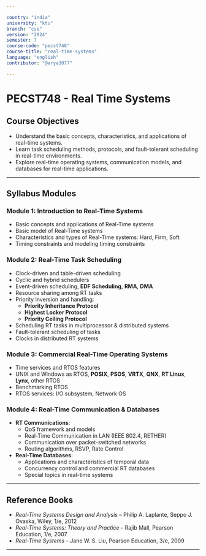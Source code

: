 ```yaml
---

country: "india"
university: "ktu"
branch: "cse"
version: "2024"
semester: 7
course-code: "pecst748"
course-title: "real-time-systems"
language: "english"
contributor: "@arya3077"

---
```


# PECST748 - Real Time Systems

## Course Objectives

* Understand the basic concepts, characteristics, and applications of real-time systems.  
* Learn task scheduling methods, protocols, and fault-tolerant scheduling in real-time environments.  
* Explore real-time operating systems, communication models, and databases for real-time applications.  

---

## Syllabus Modules

### Module 1: Introduction to Real-Time Systems 

- Basic concepts and applications of Real-Time systems  
- Basic model of Real-Time systems  
- Characteristics and types of Real-Time systems: Hard, Firm, Soft  
- Timing constraints and modeling timing constraints  

### Module 2: Real-Time Task Scheduling

- Clock-driven and table-driven scheduling  
- Cyclic and hybrid schedulers  
- Event-driven scheduling, **EDF Scheduling**, **RMA**, **DMA**  
- Resource sharing among RT tasks  
- Priority inversion and handling:  
  - **Priority Inheritance Protocol**  
  - **Highest Locker Protocol**  
  - **Priority Ceiling Protocol**  
- Scheduling RT tasks in multiprocessor & distributed systems  
- Fault-tolerant scheduling of tasks  
- Clocks in distributed RT systems  

### Module 3: Commercial Real-Time Operating Systems 

- Time services and RTOS features  
- UNIX and Windows as RTOS, **POSIX**, **PSOS**, **VRTX**, **QNX**, **RT Linux**, **Lynx**, other RTOS  
- Benchmarking RTOS  
- RTOS services: I/O subsystem, Network OS  

### Module 4: Real-Time Communication & Databases

- **RT Communications**:  
  - QoS framework and models  
  - Real-Time Communication in LAN (IEEE 802.4, RETHER)  
  - Communication over packet-switched networks  
  - Routing algorithms, RSVP, Rate Control  
- **Real-Time Databases**:  
  - Applications and characteristics of temporal data  
  - Concurrency control and commercial RT databases  
  - Special topics in real-time systems  

---

## Reference Books

- *Real-Time Systems Design and Analysis* – Philip A. Laplante, Seppo J. Ovaska, Wiley, 1/e, 2012  
- *Real-Time Systems: Theory and Practice* – Rajib Mall, Pearson Education, 1/e, 2007  
- *Real-Time Systems* – Jane W. S. Liu, Pearson Education, 3/e, 2009  

---
